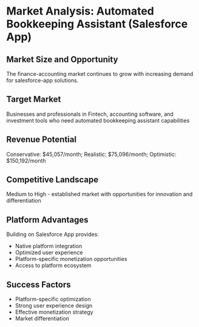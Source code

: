 # Market Analysis: Automated Bookkeeping Assistant (Salesforce App)

## Market Size and Opportunity
The finance-accounting market continues to grow with increasing demand for salesforce-app solutions.

## Target Market
Businesses and professionals in Fintech, accounting software, and investment tools who need automated bookkeeping assistant capabilities

## Revenue Potential
Conservative: $45,057/month; Realistic: $75,096/month; Optimistic: $150,192/month

## Competitive Landscape
Medium to High - established market with opportunities for innovation and differentiation

## Platform Advantages
Building on Salesforce App provides:
- Native platform integration
- Optimized user experience
- Platform-specific monetization opportunities
- Access to platform ecosystem

## Success Factors
- Platform-specific optimization
- Strong user experience design
- Effective monetization strategy
- Market differentiation
